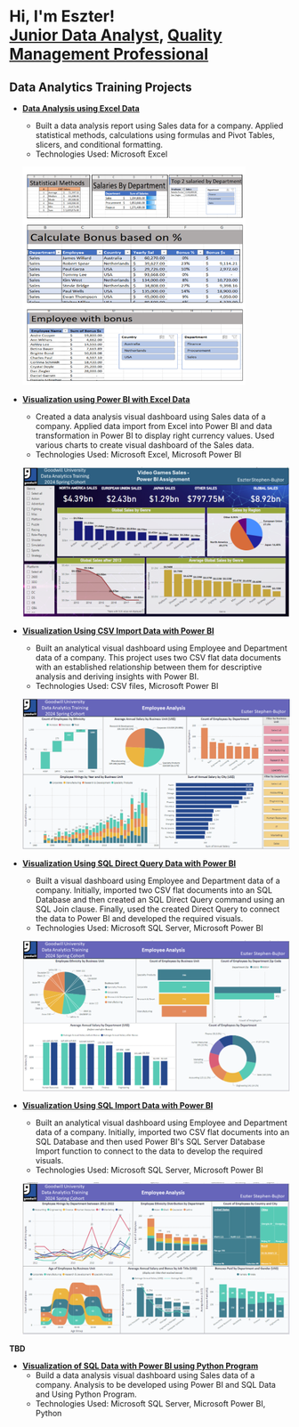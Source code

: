 <h1>Hi, I'm Eszter! <br/><a href="https://github.com/Beszter1">Junior Data Analyst</a>, <a href="https://www.linkedin.com/in/eszter-stephen-bujtor/">Quality Management Professional</a>
<h2>Data Analytics Training Projects</h2>

- <a href="https://github.com/Beszter1/DataAnalyticsTraining/blob/main/Excel%20-%20Project%20-%20Eszter%20Stephen-Bujtor_v2.0.xlsx"><strong>Data Analysis using Excel Data</strong></a>
  - Built a data analysis report using Sales data for a company. Applied statistical methods, calculations using formulas and Pivot Tables, slicers, and conditional formatting.
  - Technologies Used: Microsoft Excel
    
  [<img src="https://github.com/Beszter1/DataAnalyticsTraining/blob/main/Excel%20Project%20Screenshot%20-%20Eszter%20Stephen-Bujtor.png" width="400" title="Excel Project">](https://github.com/Beszter1/DataAnalyticsTraining/blob/main/Excel%20-%20Project%20-%20Eszter%20Stephen-Bujtor_v2.0.xlsx)
  
-  <a href="https://github.com/Beszter1/DataAnalyticsTraining/blob/main/Power%20BI%20Project%20-%20Video%20Games%20Sales%20-%20Eszter%20Stephen-Bujtor.pbix"><strong>Visualization using Power BI with Excel Data</strong></a>
    - Created a data analysis visual dashboard using Sales data of a company. Applied data import from Excel into Power BI and data transformation in Power BI to display right currency values. Used various charts to create visual dashboard of the Sales data.
    - Technologies Used: Microsoft Excel, Microsoft Power BI
 
   [<img src="https://github.com/Beszter1/DataAnalyticsTraining/blob/main/Excel-PowerBI%20Project%20Screenshot.png" width="500" title="Excel-PowerBI Project">](https://github.com/Beszter1/DataAnalyticsTraining/blob/main/Power%20BI%20Project%20-%20Video%20Games%20Sales%20-%20Eszter%20Stephen-Bujtor.pbix)  
   
- <a href="https://github.com/Beszter1"><strong>Visualization Using CSV Import Data with Power BI</strong></a>
  - Built an analytical visual dashboard using Employee and Department data of a company. This project uses two CSV flat data documents with an established relationship between them for descriptive analysis and deriving insights with Power BI. 
  - Technologies Used: CSV files, Microsoft Power BI

  [<img src="https://github.com/Beszter1/DataAnalyticsTraining/blob/main/CSV%20Import%20-%20Power%20BI%20Project%20Screenshot.png" width="500" title="CSV Import-Power BI Project">](https://github.com/Beszter1/DataAnalyticsTraining/blob/main/CSV%20Import%20-%20Power%20BI%20Project%20Screenshot.png)
 
- <a href="https://github.com/Beszter1"><strong>Visualization Using SQL Direct Query Data with Power BI</strong></a>
  - Built a visual dashboard using Employee and Department data of a company. Initially, imported two CSV flat documents into an SQL Database and then created an SQL Direct Query command using an SQL Join clause. Finally, used the created Direct Query to connect the data to Power BI and developed the required visuals.
  - Technologies Used: Microsoft SQL Server, Microsoft Power BI
 
  [<img src="https://github.com/Beszter1/DataAnalyticsTraining/blob/main/SQL%20Direct%20Query%20-%20Power%20BI%20Project%20Screenshot.png" width="500" title="Direct Query-Power BI Project">](https://github.com/Beszter1/DataAnalyticsTraining/blob/main/Final%20Project%203%20-%20Employee%20Analysis%20-%20Direct%20Query.pbix)

- <a href="https://github.com/Beszter1"><strong>Visualization Using SQL Import Data with Power BI</strong></a>
  - Built an analytical visual dashboard using Employee and Department data of a company. Initially, imported two CSV flat documents into an SQL Database and then used Power BI's SQL Server Database Import function to connect to the data to develop the required visuals.
  - Technologies Used: Microsoft SQL Server, Microsoft Power BI

  [<img src="https://github.com/Beszter1/DataAnalyticsTraining/blob/main/SQL%20Import%20-%20Power%20BI%20Project%20Screenshot.png" width="500" title="SQL Import-Power BI Project">](https://github.com/Beszter1/DataAnalyticsTraining/blob/main/Final%20Project%204%20-%20Employee-Department%20Analysis%20-%20SQL%20Import.pbix)
 

<strong>TBD</strong>
- <a href="https://github.com/Beszter1"><strong>Visualization of SQL Data with Power BI using Python Program</strong></a>
  - Build a data analysis visual dashboard using Sales data of a company. Analysis to be developed using Power BI and SQL Data and Using Python Program.
  - Technologies Used: Microsoft SQL Server, Microsoft Power BI, Python 






<!---
Beszter1/Beszter1 is a ✨ special ✨ repository because its `README.md` (this file) appears on your GitHub profile.
You can click the Preview link to take a look at your changes.
--->
